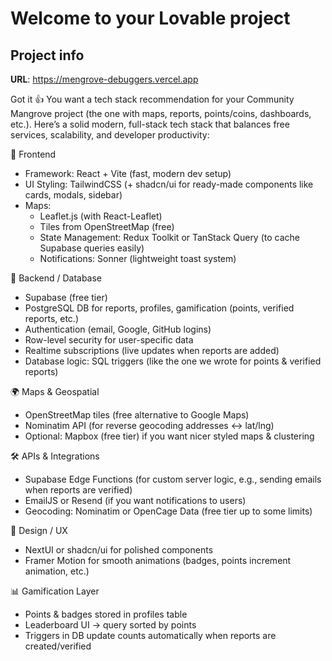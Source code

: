 # Welcome to your Lovable project

## Project info

**URL**: https://mengrove-debuggers.vercel.app

Got it 👍 You want a tech stack recommendation for your Community Mangrove project (the one with maps, reports, points/coins, dashboards, etc.).
Here’s a solid modern, full-stack tech stack that balances free services, scalability, and developer productivity:

🌱 Frontend
* Framework: React + Vite (fast, modern dev setup)
* UI Styling: TailwindCSS (+ shadcn/ui for ready-made components like cards, modals, sidebar)
* Maps:
    * Leaflet.js (with React-Leaflet)
    * Tiles from OpenStreetMap (free)
    * State Management: Redux Toolkit or TanStack Query (to cache Supabase queries easily)
    * Notifications: Sonner (lightweight toast system)

🌿 Backend / Database
* Supabase (free tier)
* PostgreSQL DB for reports, profiles, gamification (points, verified reports, etc.)
* Authentication (email, Google, GitHub logins)
* Row-level security for user-specific data
* Realtime subscriptions (live updates when reports are added)
* Database logic: SQL triggers (like the one we wrote for points & verified reports)

🌍 Maps & Geospatial
* OpenStreetMap tiles (free alternative to Google Maps)
* Nominatim API (for reverse geocoding addresses ↔ lat/lng)
* Optional: Mapbox (free tier) if you want nicer styled maps & clustering

🛠️ APIs & Integrations
* Supabase Edge Functions (for custom server logic, e.g., sending emails when reports are verified)
* EmailJS or Resend (if you want notifications to users)
* Geocoding: Nominatim or OpenCage Data (free tier up to some limits)

🎨 Design / UX
* NextUI or shadcn/ui for polished components
* Framer Motion for smooth animations (badges, points increment animation, etc.)

📊 Gamification Layer
* Points & badges stored in profiles table
* Leaderboard UI → query sorted by points
* Triggers in DB update counts automatically when reports are created/verified
